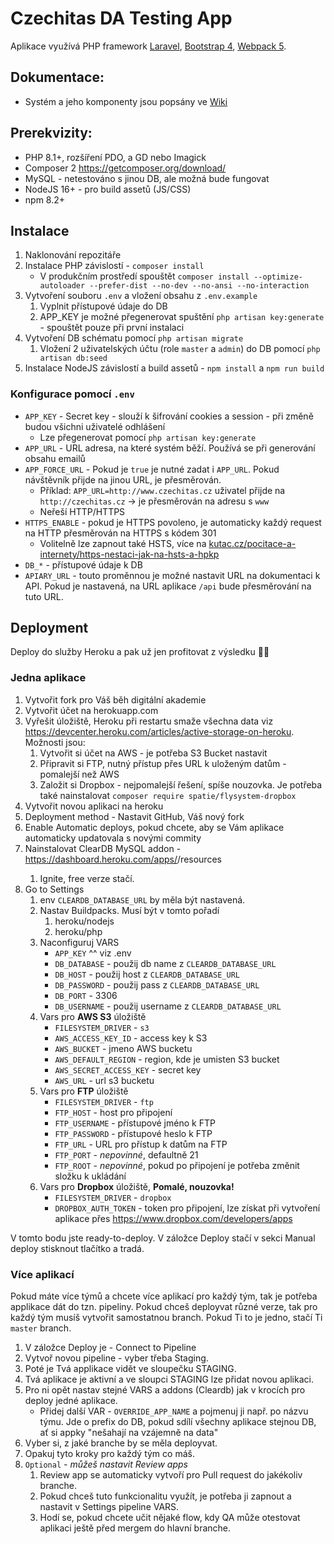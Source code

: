 # Czechitas DA Testing App

Aplikace využívá PHP framework [Laravel](https://laravel.com/docs/), [Bootstrap 4](https://getbootstrap.com/docs/4.6/getting-started/introduction/), [Webpack 5](https://webpack.js.org/).

## Dokumentace:

- Systém a jeho komponenty jsou popsány ve [Wiki](https://github.com/czechitas/da-test-webapp/wiki)

## Prerekvizity:

- PHP 8.1+, rozšíření PDO, a GD nebo Imagick
- Composer 2 https://getcomposer.org/download/
- MySQL - netestováno s jinou DB, ale možná bude fungovat
- NodeJS 16+ - pro build assetů (JS/CSS)
- npm 8.2+

## Instalace

1. Naklonování repozitáře
1. Instalace PHP závislostí - `composer install`
    - V produkčním prostředí spouštět `composer install --optimize-autoloader --prefer-dist --no-dev --no-ansi --no-interaction`
1. Vytvoření souboru `.env` a vložení obsahu z `.env.example`
    1. Vyplnit přístupové údaje do DB
    1. APP_KEY je možné přegenerovat spuštění `php artisan key:generate` - spouštět pouze při první instalaci
1. Vytvoření DB schématu pomocí `php artisan migrate`
    1. Vložení 2 uživatelských účtu (role `master` a `admin`) do DB pomocí `php artisan db:seed`
1. Instalace NodeJS závislostí a build assetů - `npm install` a  `npm run build`

### Konfigurace pomocí `.env`

- `APP_KEY` - Secret key - slouží k šifrování cookies a session - při změně budou všichni uživatelé odhlášení
    - Lze přegenerovat pomocí `php artisan key:generate`
- `APP_URL` - URL adresa, na které systém běží. Používá se při generování obsahu emailů
- `APP_FORCE_URL` - Pokud je `true` je nutné zadat i `APP_URL`. Pokud návštěvník přijde na jinou URL, je přesměrován.
    - Příklad: `APP_URL=http://www.czechitas.cz` uživatel přijde na `http://czechitas.cz` -> je přesměrován na adresu s `www`
    - Neřeší HTTP/HTTPS
- `HTTPS_ENABLE` - pokud je HTTPS povoleno, je automaticky každý request na HTTP přesměrován na HTTPS s kódem 301
    - Volitelně lze zapnout také HSTS, více na [kutac.cz/pocitace-a-internety/https-nestaci-jak-na-hsts-a-hpkp](https://www.kutac.cz/pocitace-a-internety/https-nestaci-jak-na-hsts-a-hpkp)
- `DB_*` - přístupové údaje k DB
- `APIARY_URL` - touto proměnnou je možné nastavit URL na dokumentaci k API. Pokud je nastavená, na URL aplikace `/api` bude přesměrování na tuto URL.


## Deployment

Deploy do služby Heroku a pak už jen profitovat z výsledku 🎉🎉

### Jedna aplikace

1. Vytvořit fork pro Váš běh digitální akademie
1. Vytvořit účet na herokuapp.com
1. Vyřešit úložiště, Heroku při restartu smaže všechna data viz https://devcenter.heroku.com/articles/active-storage-on-heroku. Možnosti jsou:
    1. Vytvořit si účet na AWS - je potřeba S3 Bucket nastavit
    1. Připravit si FTP, nutný přístup přes URL k uloženým datům - pomalejší než AWS
    1. Založit si Dropbox - nejpomalejší řešení, spíše nouzovka. Je potřeba také nainstalovat `composer require spatie/flysystem-dropbox`
1. Vytvořit novou aplikaci na heroku
1. Deployment method - Nastavit GitHub, Váš nový fork
1. Enable Automatic deploys, pokud chcete, aby se Vám aplikace automaticky updatovala s novými commity
1. Nainstalovat ClearDB MySQL addon - https://dashboard.heroku.com/apps/<yourApp>/resources
    1. Ignite, free verze stačí.
1. Go to Settings 
    1. env `CLEARDB_DATABASE_URL` by měla být nastavená.
    1. Nastav Buildpacks. Musí být v tomto pořadí
        1. heroku/nodejs
        2. heroku/php
    1. Naconfiguruj VARS 
        * `APP_KEY` ^^ viz .env
        * `DB_DATABASE` - použij db name z `CLEARDB_DATABASE_URL`
        * `DB_HOST` - použij host z `CLEARDB_DATABASE_URL`
        * `DB_PASSWORD` - použij pass z `CLEARDB_DATABASE_URL`
        * `DB_PORT` - 3306
        * `DB_USERNAME` - použij username z `CLEARDB_DATABASE_URL` 
    1. Vars pro **AWS S3** úložiště
        * `FILESYSTEM_DRIVER` - `s3`
        * `AWS_ACCESS_KEY_ID` - access key k S3
        * `AWS_BUCKET` - jmeno AWS bucketu
        * `AWS_DEFAULT_REGION` - region, kde je umisten S3 bucket
        * `AWS_SECRET_ACCESS_KEY` - secret key
        * `AWS_URL` - url s3 bucketu
    1. Vars pro **FTP** úložiště
        * `FILESYSTEM_DRIVER` - `ftp`
        * `FTP_HOST` - host pro připojení
        * `FTP_USERNAME` - přístupové jméno k FTP
        * `FTP_PASSWORD` - přístupové heslo k FTP
        * `FTP_URL` - URL pro přístup k datům na FTP
        * `FTP_PORT` - *nepovinné*, defaultně 21
        * `FTP_ROOT` - *nepovinné*, pokud po připojení je potřeba změnit složku k ukládání
    1. Vars pro **Dropbox** úložiště, **Pomalé, nouzovka!**
        * `FILESYSTEM_DRIVER` - `dropbox`
        * `DROPBOX_AUTH_TOKEN` - token pro připojení, lze získat při vytvoření aplikace přes https://www.dropbox.com/developers/apps

V tomto bodu jste ready-to-deploy. V záložce Deploy stačí v sekci Manual deploy stisknout tlačítko a tradá.

### Více aplikací

Pokud máte více týmů a chcete více aplikací pro každý tým, tak je potřeba applikace dát do tzn. pipeliny. Pokud chceš deployvat různé verze, tak pro každý tým musíš vytvořit samostatnou branch. Pokud Ti to je jedno, stačí Ti `master` branch.

1. V záložce Deploy je - Connect to Pipeline 
1. Vytvoř novou pipeline - vyber třeba Staging.
1. Poté je Tvá applikace vidět ve sloupečku STAGING. 
1. Tvá aplikace je aktivní a ve sloupci STAGING lze přidat novou aplikaci.
1. Pro ni opět nastav stejné VARS a addons (Cleardb) jak v krocích pro deploy jedné aplikace.
    * Přidej další VAR - `OVERRIDE_APP_NAME` a pojmenuj ji např. po názvu týmu. Jde o prefix do DB, pokud sdílí všechny aplikace stejnou DB, ať si appky "nešahají na vzájemně na data"
1. Vyber si, z jaké branche by se měla deployvat. 
1. Opakuj tyto kroky pro každý tým co máš.
1. `Optional` _- můžeš nastavit Review apps_
    1. Review app se automaticky vytvoří pro Pull request do jakékoliv branche.
    2. Pokud chceš tuto funkcionalitu využít, je potřeba ji zapnout a nastavit v Settings pipeline VARS. 
    3. Hodí se, pokud chcete učit nějaké flow, kdy QA může otestovat aplikaci ještě před mergem do hlavní branche.
